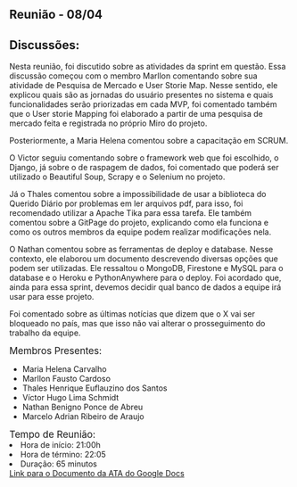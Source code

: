 ## Reunião - 08/04
## Discussões:

Nesta reunião, foi discutido sobre as atividades da sprint em questão. Essa discussão começou com o membro Marllon comentando sobre sua atividade de Pesquisa de Mercado e User Storie Map. Nesse sentido, ele explicou quais são as jornadas do usuário presentes no sistema e quais funcionalidades serão priorizadas em cada MVP, foi comentado também que o User storie Mapping foi elaborado a partir de uma pesquisa de mercado feita e registrada no próprio Miro do projeto.

Posteriormente, a Maria Helena comentou sobre a capacitação em SCRUM.

O Victor seguiu comentando sobre o framework web que foi escolhido, o Django, já sobre o de raspagem de dados, foi comentado que poderá ser utilizado o Beautiful Soup, Scrapy e o Selenium no projeto.

Já o Thales comentou sobre a impossibilidade de usar a biblioteca do Querido Diário por problemas em ler arquivos pdf, para isso, foi recomendado utilizar a Apache Tika para essa tarefa. Ele também comentou sobre a GitPage do projeto, explicando como ela funciona e como os outros membros da equipe podem realizar modificações nela.

O Nathan comentou sobre as ferramentas de deploy e database. Nesse contexto, ele elaborou um documento descrevendo diversas opções que podem ser utilizadas. Ele ressaltou o MongoDB, Firestone e MySQL para o database e o Heroku e PythonAnywhere para o deploy. Foi acordado que, ainda para essa sprint, devemos decidir qual banco de dados a equipe irá usar para esse projeto.

Foi comentado sobre as últimas notícias que dizem que o X vai ser bloqueado no país, mas que isso não vai alterar o prosseguimento do trabalho da equipe.

<div style="font-size: 17px; width: 200px;"> Membros Presentes:</div>

<div style="font-size: 14px; width: 500px;">
<ul>
<li>Maria Helena Carvalho</li>
<li>Marllon Fausto Cardoso</li>
<li>Thales Henrique Euflauzino dos Santos </li>
<li>Víctor Hugo Lima Schmidt</li>
<li>Nathan Benigno Ponce de Abreu</li>
<li>Marcelo Adrian Ribeiro de Araujo</li>
</ul>
</div>


<div style="font-size: 17px; width 200px;"> Tempo de Reunião: </div>
<div style="font-size: 14px; width: 500px;">
<li>Hora de início: 21:00h</li>
<li>Hora de término: 22:05</li>
<li>Duração: 65 minutos</li>
</div>
<a href="https://docs.google.com/document/d/1A3KhSRzfA4lt9lg9CROKK7Ck1VeQqYRGvbDV0P9YVvc/edit?usp=sharing">Link para o Documento da ATA do Google Docs</a>
